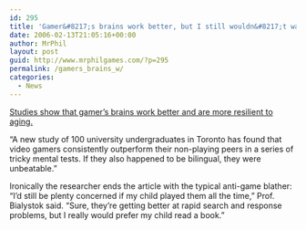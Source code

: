 ```yaml
---
id: 295
title: 'Gamer&#8217;s brains work better, but I still wouldn&#8217;t want my kids to play them.'
date: 2006-02-13T21:05:16+00:00
author: MrPhil
layout: post
guid: http://www.mrphilgames.com/?p=295
permalink: /gamers_brains_w/
categories:
  - News
---
```

[Studies show that gamer&#8217;s brains work better and are more resilient to aging.](http://www.boingboing.net/2006/02/12/gamers_are_as_good_a.html)

&#8220;A new study of 100 university undergraduates in Toronto has found that video gamers consistently outperform their non-playing peers in a series of tricky mental tests. If they also happened to be bilingual, they were unbeatable.&#8221;

Ironically the researcher ends the article with the typical anti-game blather: &#8220;I&#8217;d still be plenty concerned if my child played them all the time,&#8221; Prof. Bialystok said. &#8220;Sure, they&#8217;re getting better at rapid search and response problems, but I really would prefer my child read a book.&#8221;